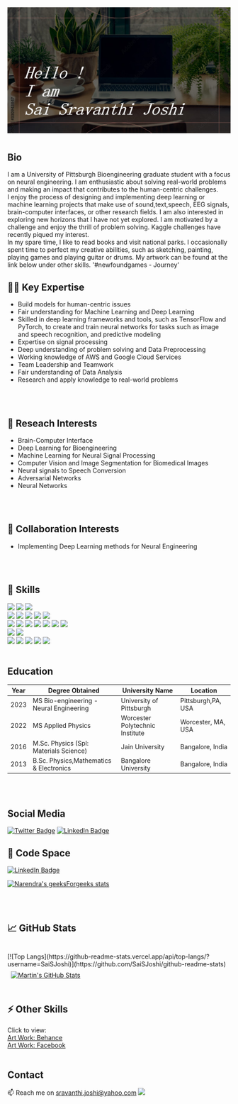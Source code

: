 <img src="Slide1.jpg" alt="Introduction Banner.." style="text-align: center; margin-bottom: 10px;" />

## Bio
I am a University of Pittsburgh Bioengineering graduate student with a focus on neural engineering. I am enthusiastic about solving real-world problems and making an impact that contributes to the human-centric challenges.
<br>
I enjoy the process of designing and implementing deep learning or machine learning projects that make use of sound,text,speech, EEG signals, brain-computer interfaces, or other research fields. I am also interested in exploring new horizons that I have not yet explored.
I am motivated by a challenge and enjoy the thrill of problem solving.
Kaggle challenges have recently piqued my interest.
<br>
In my spare time, I like to read books and visit national parks. I occasionally spent time to perfect my creative abilities, such as sketching, painting, playing games and playing guitar or drums. My artwork can be found at the link below under other skills.
'#newfoundgames - Journey'
<br>
## 🕵️‍♀️ Key Expertise
- Build models for human-centric issues
- Fair understanding for Machine Learning  and Deep Learning  
- Skilled in deep learning frameworks and tools, such as TensorFlow and PyTorch, to create and train neural networks for tasks such as image and speech recognition, and predictive modeling
- Expertise on signal processing
- Deep understanding of problem solving and Data Preprocessing
- Working knowledge of AWS and Google Cloud Services
- Team Leadership and Teamwork
- Fair understanding of Data Analysis
- Research and apply knowledge to real-world problems
<br>
<br>

## 🎯 Reseach Interests 
- Brain-Computer Interface
- Deep Learning for Bioengineering
- Machine Learning for Neural Signal Processing
- Computer Vision and Image Segmentation for Biomedical Images 
- Neural signals to Speech Conversion
- Adversarial Networks
- Neural Networks
<br>
<br>

## 🌱 Collaboration Interests 
- Implementing Deep Learning methods for Neural Engineering
<br>
<br>

## 💼 Skills

![](https://img.shields.io/badge/OS-Linux-informational?style=flat&logo=linux&logoColor=white&color=1CA2F1)
![](https://img.shields.io/badge/OS-Mac-informational?style=flat&logo=linux&logoColor=white&color=1CA2F1)
![](https://img.shields.io/badge/OS-Windows-informational?style=flat&logo=linux&logoColor=white&color=1CA2F1)
<br>
![](https://img.shields.io/badge/Code-Python-informational?style=flat&logo=python&logoColor=white&color=4AB197)
![](https://img.shields.io/badge/Code-MATLAB-informational?style=flat&logo=ionic&logoColor=white&color=4AB197)
![](https://img.shields.io/badge/Code-SQL-informational?style=flat&logo=ionic&logoColor=white&color=4AB197)
![](https://img.shields.io/badge/Code-Mathematica-informational?style=flat&logo=ionic&logoColor=white&color=4AB197)
![](https://img.shields.io/badge/Code-RStudio-informational?style=flat&logo=ionic&logoColor=white&color=4AB197)
<br>
![](https://img.shields.io/badge/Tools-Scikit%20Learn-yellow)
![](https://img.shields.io/badge/Tools-Tensorflow-yellow)
![](https://img.shields.io/badge/Tools-Pytorch-yellow)
![](https://img.shields.io/badge/Tools-Numpy-yellow)
![](https://img.shields.io/badge/Tools-OpenCV-yellow)
![](https://img.shields.io/badge/Tools-Deep%20Learning%20Tool%20Kit-yellow)
![](https://img.shields.io/badge/Tools-Signal%20Processing%20Tool%20Kit-yellow)
<br>
![](https://img.shields.io/badge/Editor-VS_Code-informational?style=flat&logo=visual-studio-code&logoColor=white&color=9cf)
![](https://img.shields.io/badge/Shell-Bash-informational?style=flat&logo=gnu-bash&logoColor=white&color=9cf)
<br>
![](https://img.shields.io/badge/Other-SimpleITK-9cf)
![](https://img.shields.io/badge/Other-Paraview-9cf)
![](https://img.shields.io/badge/Other-LaTex-9cf)
![](https://img.shields.io/badge/Other-Beamer-9cf)
![](https://img.shields.io/badge/Other-MikTex-9cf)
<br>
<br>

## Education

| Year  | Degree Obtained                         | University Name                 | Location           |
| ----- | --------------------------------------- | --------------------------      | --------------     | 
| 2023  | MS Bio-engineering - Neural Engineering | University of Pittsburgh        | Pittsburgh,PA, USA |
| 2022  | MS Applied Physics                      | Worcester Polytechnic Institute | Worcester, MA, USA |
| 2016  | M.Sc. Physics (Spl: Materials Science)  |Jain University                  |Bangalore, India    |
| 2013  | B.Sc. Physics,Mathematics &  Electronics|Bangalore University             |Bangalore, India    |

<br>
<br>

## Social Media
[![Twitter Badge](https://img.shields.io/badge/Twitter-Profile-informational?style=flat&logo=twitter&logoColor=white&color=1CA2F1)](https://twitter.com/srav_joshi)
[![LinkedIn Badge](https://img.shields.io/badge/LinkedIn-Profile-informational?style=flat&logo=linkedin&logoColor=white&color=1CA2F1)](https://www.linkedin.com/in/sai-sravanthi-joshi/)
## :book: Code Space
[![LinkedIn Badge](https://img.shields.io/badge/Kaggle-Profile-informational?style=flat&logo=codepen&logoColor=white&color=1CA2F1)](https://www.kaggle.com/saisravanthijoshi/)

[![Narendra's geeksForgeeks stats](https://geeks-for-geeks-stats-api-napiyo.vercel.app/?userName=sravjoshi)](https://github.com/sravjoshi/geeksForGeeksStatsAPI)
  
<br>
<br>

## &#x1f4c8; GitHub Stats
<br>
 [![Top Langs](https://github-readme-stats.vercel.app/api/top-langs/?username=SaiSJoshi)](https://github.com/SaiSJoshi/github-readme-stats)
 

<a href="https://github.com/SaiSJoshi">
  <img align="center" style="margin:0.5rem" src="https://github-readme-stats.vercel.app/api?username=SaiSJoshi&show_icons=true&line_height=27&count_private=true&title_color=ffffff&text_color=c9cacc&icon_color=4AB097&bg_color=1A2B34" alt="Martin's GitHub Stats" />
</a>
<br>
<br>

## ⚡ Other Skills
Click to view:
<br>
[Art Work: Behance](https://www.behance.net/sravanthijoshi)
<br>
[Art Work: Facebook](https://www.facebook.com/sravanthijoshiartwork)
<br>
<br>

## Contact
📫 Reach me on sravanthi.joshi@yahoo.com
![](https://komarev.com/ghpvc/?username=SaiSJoshi)

